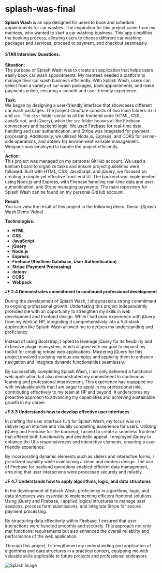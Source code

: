 # splash-was-final

**Splash Wash** is an app designed for users to book and schedule appointments for car washes. The inspiration for this project came from my mentees, who wanted to start a car washing business. This app simplifies the booking process, allowing users to choose different car washing packages and services, proceed to payment, and checkout seamlessly.

#### STAR Interview Questions:

**Situation:**  
The purpose of Splash Wash was to create an application that helps users easily book car wash appointments. My mentees needed a platform to manage their car wash business efficiently. With Splash Wash, users can select from a variety of car wash packages, book appointments, and make payments online, ensuring a smooth and user-friendly experience.

**Task:**  
We began by designing a user-friendly interface that showcases different car wash packages. The project structure consists of two main folders: `dist` and `src`. The `dist` folder contains all the frontend code (HTML, CSS, JavaScript, and jQuery), while the `src` folder houses all the Firebase connections and backend logic. We used Firebase for real-time data handling and user authentication, and Stripe was integrated for payment processing. Additionally, we utilized Node.js, Express, and CORS for server-side operations, and dotenv for environment variable management. Webpack was employed to bundle the project efficiently.

**Action:**  
This project was managed on my personal GitHub account. We used a kanban board to organize tasks and ensure project guidelines were followed. Built with HTML, CSS, JavaScript, and jQuery, we focused on creating a simple yet effective front-end UI. The backend was implemented using Node.js and Express, with Firebase handling real-time data and user authentication, and Stripe managing payments. The main repository for Splash Wash can be found on my personal GitHub account.

**Result:**  
You can view the result of this project in the following demo.
Demo: [Splash Wash Demo Video]

**Technologies:**
- **HTML**
- **CSS**
- **JavaScript**
- **jQuery**
- **Node.js**
- **Express**
- **Firebase (Realtime Database, User Authentication)**
- **Stripe (Payment Processing)**
- **dotenv**
- **CORS**
- **Webpack**

**JF 2.4 Demonstrates commitment to continued professional development**

During the development of Splash Wash, I showcased a strong commitment to ongoing professional growth. Undertaking this project independently provided me with an opportunity to strengthen my skills in web development and frontend design. While I had prior experience with jQuery from my work at HP, integrating it comprehensively into a full-stack application like Splash Wash allowed me to deepen my understanding and proficiency.

Instead of using Bootstrap, I opted to leverage jQuery for its flexibility and extensive plugin ecosystem, which aligned with my goal to expand my toolkit for creating robust web applications. Mastering jQuery for this project involved studying various examples and applying them to enhance navigation and integrate dynamic functionalities seamlessly.

By successfully completing Splash Wash, I not only delivered a functional web application but also demonstrated my commitment to continuous learning and professional improvement. This experience has equipped me with invaluable skills that I am eager to apply in my professional role, contributing effectively to my team at HP and beyond. It underscores my proactive approach to advancing my capabilities and achieving sustainable growth in my career.


**JF 3.3 Understands how to develop effective user interfaces**

In crafting the user interface (UI) for Splash Wash, my focus was on delivering an intuitive and visually compelling experience for users. Utilizing jQuery and Firebase for the backend, I aimed to create a seamless frontend that offered both functionality and aesthetic appeal. I employed jQuery to enhance the UI's responsiveness and interactive elements, ensuring a user-friendly experience.

By incorporating dynamic elements such as sliders and interactive forms, I prioritized usability while maintaining a clean and modern design. The use of Firebase for backend operations enabled efficient data management, ensuring that user interactions were processed securely and reliably.


**JF 4.7 Understands how to apply algorithms, logic, and data structures**

In the development of Splash Wash, proficiency in algorithms, logic, and data structures was essential to implementing efficient frontend solutions. Using jQuery and Firebase, I applied logical structures to manage user sessions, process form submissions, and integrate Stripe for secure payment processing.

By structuring data effectively within Firebase, I ensured that user interactions were handled smoothly and securely. This approach not only met functional requirements but also enhanced the overall reliability and performance of the web application.

Through this project, I strengthened my understanding and application of algorithms and data structures in a practical context, equipping me with valuable skills applicable to future projects and professional endeavors.



![Splash Image](./assets/fullPageSplashWash.png)